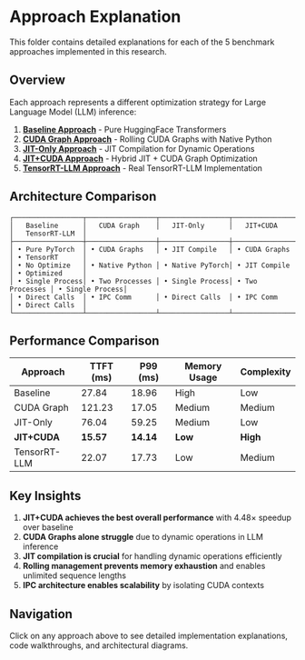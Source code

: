 # Approach Explanation

This folder contains detailed explanations for each of the 5 benchmark approaches implemented in this research.

## Overview

Each approach represents a different optimization strategy for Large Language Model (LLM) inference:

1. **[Baseline Approach](baseline_approach.md)** - Pure HuggingFace Transformers
2. **[CUDA Graph Approach](cuda_graph_approach.md)** - Rolling CUDA Graphs with Native Python
3. **[JIT-Only Approach](jit_only_approach.md)** - JIT Compilation for Dynamic Operations
4. **[JIT+CUDA Approach](jit_cuda_approach.md)** - Hybrid JIT + CUDA Graph Optimization
5. **[TensorRT-LLM Approach](tensorrt_approach.md)** - Real TensorRT-LLM Implementation

## Architecture Comparison

```
┌─────────────────┬─────────────────┬─────────────────┬─────────────────┬─────────────────┐
│   Baseline      │   CUDA Graph    │   JIT-Only      │   JIT+CUDA      │   TensorRT-LLM  │
├─────────────────┼─────────────────┼─────────────────┼─────────────────┼─────────────────┤
│ • Pure PyTorch  │ • CUDA Graphs   │ • JIT Compile   │ • CUDA Graphs   │ • TensorRT      │
│ • No Optimize   │ • Native Python │ • Native PyTorch│ • JIT Compile   │ • Optimized     │
│ • Single Process│ • Two Processes │ • Single Process│ • Two Processes │ • Single Process│
│ • Direct Calls  │ • IPC Comm      │ • Direct Calls  │ • IPC Comm      │ • Direct Calls  │
└─────────────────┴─────────────────┴─────────────────┴─────────────────┴─────────────────┘
```

## Performance Comparison

| Approach | TTFT (ms) | P99 (ms) | Memory Usage | Complexity |
|----------|-----------|----------|--------------|------------|
| Baseline | 27.84 | 18.96 | High | Low |
| CUDA Graph | 121.23 | 17.05 | Medium | Medium |
| JIT-Only | 76.04 | 59.25 | Medium | Low |
| **JIT+CUDA** | **15.57** | **14.14** | **Low** | **High** |
| TensorRT-LLM | 22.07 | 17.73 | Low | Medium |

## Key Insights

1. **JIT+CUDA achieves the best overall performance** with 4.48× speedup over baseline
2. **CUDA Graphs alone struggle** due to dynamic operations in LLM inference
3. **JIT compilation is crucial** for handling dynamic operations efficiently
4. **Rolling management prevents memory exhaustion** and enables unlimited sequence lengths
5. **IPC architecture enables scalability** by isolating CUDA contexts

## Navigation

Click on any approach above to see detailed implementation explanations, code walkthroughs, and architectural diagrams.
